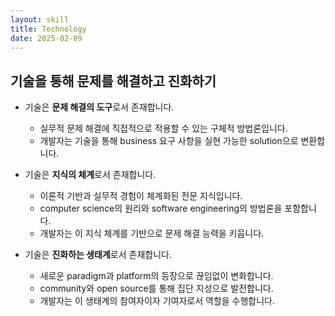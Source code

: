 ```yaml
---
layout: skill
title: Technology
date: 2025-02-09
---
```



## 기술을 통해 문제를 해결하고 진화하기

- 기술은 **문제 해결의 도구**로서 존재합니다.
    - 실무적 문제 해결에 직접적으로 적용할 수 있는 구체적 방법론입니다.
    - 개발자는 기술을 통해 business 요구 사항을 실현 가능한 solution으로 변환합니다.

- 기술은 **지식의 체계**로서 존재합니다.
    - 이론적 기반과 실무적 경험이 체계화된 전문 지식입니다.
    - computer science의 원리와 software engineering의 방법론을 포함합니다.
    - 개발자는 이 지식 체계를 기반으로 문제 해결 능력을 키웁니다.

- 기술은 **진화하는 생태계**로서 존재합니다.
    - 새로운 paradigm과 platform의 등장으로 끊임없이 변화합니다.
    - community와 open source를 통해 집단 지성으로 발전합니다.
    - 개발자는 이 생태계의 참여자이자 기여자로서 역할을 수행합니다.
